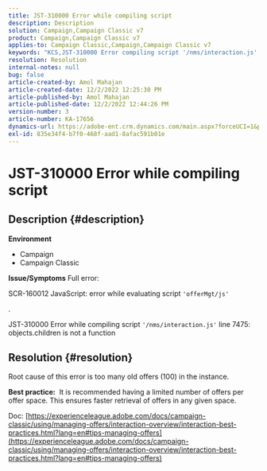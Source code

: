 ```yaml
---
title: JST-310000 Error while compiling script
description: Description
solution: Campaign,Campaign Classic v7
product: Campaign,Campaign Classic v7
applies-to: Campaign Classic,Campaign,Campaign Classic v7
keywords: "KCS,JST-310000 Error compiling script '/nms/interaction.js' line 7475: objects.children is not a function"
resolution: Resolution
internal-notes: null
bug: false
article-created-by: Amol Mahajan
article-created-date: 12/2/2022 12:25:30 PM
article-published-by: Amol Mahajan
article-published-date: 12/2/2022 12:44:26 PM
version-number: 3
article-number: KA-17656
dynamics-url: https://adobe-ent.crm.dynamics.com/main.aspx?forceUCI=1&pagetype=entityrecord&etn=knowledgearticle&id=4c46db65-3c72-ed11-9561-6045bd006b4b
exl-id: 835e34f4-b7f0-468f-aad1-8afac591b01e
---
```

# JST-310000 Error while compiling script

## Description {#description}

<b>Environment</b>
- Campaign
- Campaign Classic



<b>Issue/Symptoms</b>
Full error:

SCR-160012 JavaScript: error while evaluating script `'offerMgt/js'`

.

JST-310000 Error while compiling script `'/nms/interaction.js'` line 7475: objects.children is not a function


## Resolution {#resolution}


Root cause of this error is too many old offers (100) in the instance.

<b>Best practice:</b>  It is recommended having a limited number of offers per offer space. This ensures faster retrieval of offers in any given space.

Doc: [https://experienceleague.adobe.com/docs/campaign-classic/using/managing-offers/interaction-overview/interaction-best-practices.html?lang=en#tips-managing-offers](https://experienceleague.adobe.com/docs/campaign-classic/using/managing-offers/interaction-overview/interaction-best-practices.html?lang=en#tips-managing-offers)

